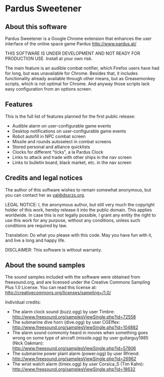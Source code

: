 Pardus Sweetener
================

About this software
-------------------

Pardus Sweetener is a Google Chrome extension that enhances the user
interface of the online space game Pardus http://www.pardus.at/

THIS SOFTWARE IS UNDER DEVELOPMENT AND NOT READY FOR PRODUCTION USE.
Install at your own risk.

The main feature is an audible combat notifier, which Firefox users
have had for long, but was unavailable for Chrome.  Besides that, it
includes functionality already available through other means, but as
Greasemonkey scripts, which is not optimal for Chrome.  And anyway
those scripts lack easy configuration from an options screen.

Features
--------

This is the full list of features planned for the first public
release:

 * Audible alarm on user-configurable game events
 * Desktop notifications on user-configurable game events
 * Robot autofill in NPC combat screen
 * Missile and rounds autoselect in combat screens
 * Stored personal and alliance quicklists
 * Clocks for different "ticks", a la Pardus Clock
 * Links to attack and trade with other ships in the nav screen
 * Links to bulletin board, black market, etc. in the nav screen

Credits and legal notices
-------------------------

The author of this software wishes to remain somewhat anonymous, but
you can contact her as val@dssrzs.org.

LEGAL NOTICE: I, the anonymous author, but still very much the
copyright holder of this work, hereby release it into the public
domain. This applies worldwide. In case this is not legally possible,
I grant any entity the right to use this work for any purpose, without
any conditions, unless such conditions are required by law.

Translation: Do what you please with this code. May you have fun with
it, and live a long and happy life.

DISCLAIMER: This software is without warranty.

About the sound samples
-----------------------

The sound samples included with the software were obtained from
freesound.org, and are licensed under the Creative Commons Sampling
Plus 1.0 License.  You can read this license at:
http://creativecommons.org/licenses/sampling+/1.0/

Individual credits:

 * The alarm clock sound (buzz.ogg) by user Timbre:  
   http://www.freesound.org/samplesViewSingle.php?id=72558
 * The submarine dive horn (dive.ogg) by user CGEffex:  
   http://www.freesound.org/samplesViewSingle.php?id=104882
 * The alarm sound commonly heard in movies when something goes wrong
   on some type of aircraft (missile.ogg) by user guitarguy1985 (Nick
   Oakman):  
   http://www.freesound.org/samplesViewSingle.php?id=57806
 * The submarine power plant alarm (power.ogg) by user Rfriend:  
   http://www.freesound.org/samplesViewSingle.php?id=26962
 * The wrist watch alarm (timex.ogg) by user Corsica_S (Tim Kahn):  
   http://www.freesound.org/samplesViewSingle.php?id=18632
